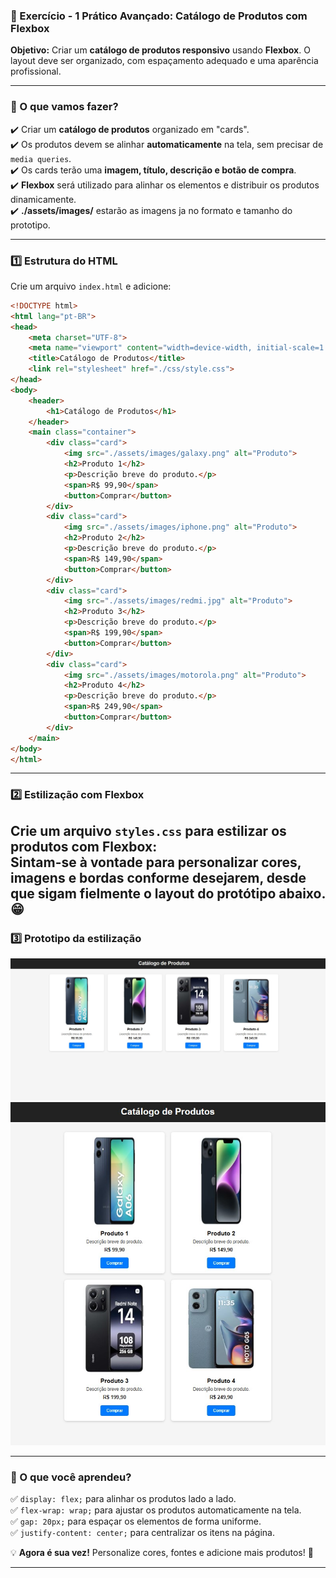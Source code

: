 ### **🎯 Exercício - 1 Prático Avançado: Catálogo de Produtos com Flexbox**  

**Objetivo:** Criar um **catálogo de produtos responsivo** usando **Flexbox**. O layout deve ser organizado, com espaçamento adequado e uma aparência profissional.  

---

### **📌 O que vamos fazer?**  

✔️ Criar um **catálogo de produtos** organizado em "cards".  
✔️ Os produtos devem se alinhar **automaticamente** na tela, sem precisar de `media queries`.  
✔️ Os cards terão uma **imagem, título, descrição e botão de compra**.  
✔️ **Flexbox** será utilizado para alinhar os elementos e distribuir os produtos dinamicamente.  
✔️ **./assets/images/** estarão as imagens ja no formato e tamanho do prototipo.  

---

### **1️⃣ Estrutura do HTML**  

Crie um arquivo `index.html` e adicione:  

```html
<!DOCTYPE html>
<html lang="pt-BR">
<head>
    <meta charset="UTF-8">
    <meta name="viewport" content="width=device-width, initial-scale=1.0">
    <title>Catálogo de Produtos</title>
    <link rel="stylesheet" href="./css/style.css">
</head>
<body>
    <header>
        <h1>Catálogo de Produtos</h1>
    </header>
    <main class="container">
        <div class="card">
            <img src="./assets/images/galaxy.png" alt="Produto">
            <h2>Produto 1</h2>
            <p>Descrição breve do produto.</p>
            <span>R$ 99,90</span>
            <button>Comprar</button>
        </div>
        <div class="card">
            <img src="./assets/images/iphone.png" alt="Produto">
            <h2>Produto 2</h2>
            <p>Descrição breve do produto.</p>
            <span>R$ 149,90</span>
            <button>Comprar</button>
        </div>
        <div class="card">
            <img src="./assets/images/redmi.jpg" alt="Produto">
            <h2>Produto 3</h2>
            <p>Descrição breve do produto.</p>
            <span>R$ 199,90</span>
            <button>Comprar</button>
        </div>
        <div class="card">
            <img src="./assets/images/motorola.png" alt="Produto">
            <h2>Produto 4</h2>
            <p>Descrição breve do produto.</p>
            <span>R$ 249,90</span>
            <button>Comprar</button>
        </div>
    </main>
</body>
</html>
```

---

### **2️⃣ Estilização com Flexbox**  

Crie um arquivo `styles.css` para estilizar os produtos com **Flexbox**:  
Sintam-se à vontade para personalizar cores, imagens e bordas conforme desejarem, desde que sigam fielmente o layout do protótipo abaixo. 😁
---
### **3️⃣ Prototipo da estilização**  
![imagem do da estilização](./assets/utils/mockup-flex.jpg)
![imagem do da estilização](./assets/utils/mockup-flex-2.jpg)

---

### **📌 O que você aprendeu?**  

✅ `display: flex;` para alinhar os produtos lado a lado.  
✅ `flex-wrap: wrap;` para ajustar os produtos automaticamente na tela.  
✅ `gap: 20px;` para espaçar os elementos de forma uniforme.  
✅ `justify-content: center;` para centralizar os itens na página.  

💡 **Agora é sua vez!** Personalize cores, fontes e adicione mais produtos! 🚀

---
